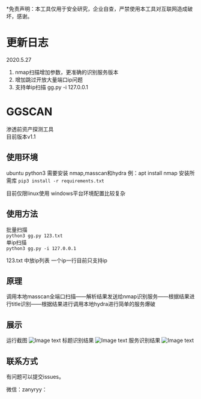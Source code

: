 *免责声明：本工具仅用于安全研究，企业自查，严禁使用本工具对互联网造成破坏，感谢。 
# 更新日志

2020.5.27  
1. nmap扫描增加参数，更准确的识别服务版本  
2. 增加跳过开放大量端口ip问题 
3. 支持单ip扫描   gg.py -i 127.0.0.1
# GGSCAN
渗透前资产探测工具  
目前版本v1.1
## 使用环境

ubuntu
python3
需要安装 nmap,masscan和hydra
例：apt install nmap
安装所需库
`pip3 install -r requirements.txt`

目前仅限linux使用 windows平台环境配置比较复杂

## 使用方法
批量扫描  
`python3 gg.py 123.txt `  
单ip扫描  
`python3 gg.py -i 127.0.0.1`

123.txt 中放ip列表 一个ip一行目前只支持ip

## 原理
调用本地masscan全端口扫描——解析结果发送给nmap识别服务——根据结果进行title识别——根据结果进行调用本地hydra进行简单的服务爆破

## 展示
运行截图
![Image text](https://raw.githubusercontent.com/xiaoheiwo/GGSCAN/master/img/1.jpg)
标题识别结果
![Image text](https://raw.githubusercontent.com/xiaoheiwo/GGSCAN/master/img/2.jpg)
服务识别结果
![Image text](https://raw.githubusercontent.com/xiaoheiwo/GGSCAN/master/img/3.jpg)


## 联系方式
有问题可以提交issues。

微信：zanyryy：
